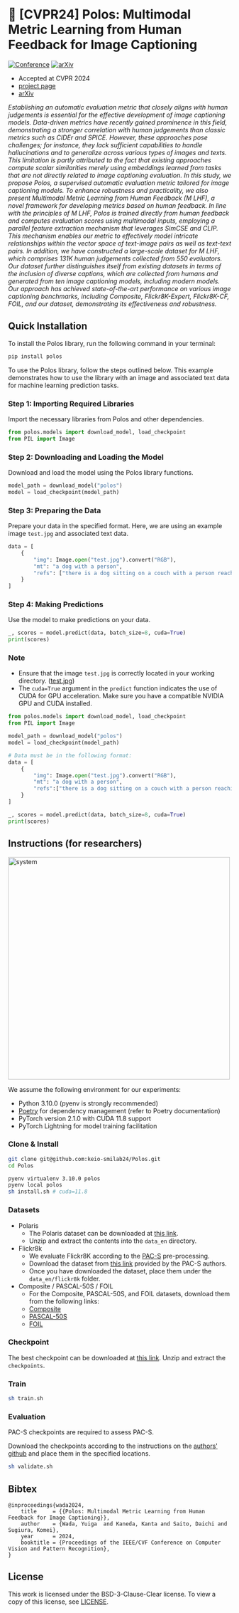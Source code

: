# 🌟 [CVPR24] Polos: Multimodal Metric Learning from Human Feedback for Image Captioning
[![Conference](https://img.shields.io/badge/CVPR-2024-bbeaff.svg)](https://arxiv.org/abs/2402.18091)
[![arXiv](https://img.shields.io/badge/arXiv-2402.18091-b31b1b.svg)](https://arxiv.org/abs/2402.18091)

- Accepted at CVPR 2024
- [project page](https://yuiga.dev/polos)
- [arXiv](https://arxiv.org/abs/2402.18091)

*Establishing an automatic evaluation metric that closely aligns with human judgements is essential for the effective development of image captioning models. Data-driven metrics have recently gained prominence in this field, demonstrating a stronger correlation with human judgements than classic metrics such as CIDEr and SPICE. However, these approaches pose challenges; for instance, they lack sufficient capabilities to handle hallucinations and to generalize across various types of images and texts. This limitation is partly attributed to the fact that existing approaches compute scalar similarities merely using embeddings learned from tasks that are not directly related to image captioning evaluation. In this study, we propose Polos, a supervised automatic evaluation metric tailored for image captioning models. To enhance robustness and practicality, we also present Multimodal Metric Learning from Human Feedback (M
LHF), a novel framework for developing metrics based on human feedback. In line with the principles of M
LHF, Polos is trained directly from human feedback and computes evaluation scores using multimodal inputs, employing a parallel feature extraction mechanism that leverages SimCSE and CLIP. This mechanism enables our metric to effectively model intricate relationships within the vector space of text-image pairs as well as text-text pairs. In addition, we have constructed a large-scale dataset for M
LHF, which comprises 131K human judgements collected from 550 evaluators. Our dataset further distinguishes itself from existing datasets in terms of the inclusion of diverse captions, which are collected from humans and generated from ten image captioning models, including modern models. Our approach has achieved state-of-the-art performance on various image captioning benchmarks, including Composite, Flickr8K-Expert, Flickr8K-CF, FOIL, and our dataset, demonstrating its effectiveness and robustness.*

## Quick Installation

To install the Polos library, run the following command in your terminal:
```bash
pip install polos
```

To use the Polos library, follow the steps outlined below. This example demonstrates how to use the library with an image and associated text data for machine learning prediction tasks.

### Step 1: Importing Required Libraries
Import the necessary libraries from Polos and other dependencies.
```python
from polos.models import download_model, load_checkpoint
from PIL import Image
```

### Step 2: Downloading and Loading the Model
Download and load the model using the Polos library functions.
```python
model_path = download_model("polos")
model = load_checkpoint(model_path)
```

### Step 3: Preparing the Data
Prepare your data in the specified format. Here, we are using an example image `test.jpg` and associated text data.
```python
data = [
    {
        "img": Image.open("test.jpg").convert("RGB"),
        "mt": "a dog with a person",
        "refs": ["there is a dog sitting on a couch with a person reaching out", "a dog laying on a couch with a person", "a dog is laying on a couch with a person"],
    }
]
```

### Step 4: Making Predictions
Use the model to make predictions on your data.
```python
_, scores = model.predict(data, batch_size=8, cuda=True)
print(scores)
```

### Note
- Ensure that the image `test.jpg` is correctly located in your working directory. ([test.jpg](https://upload.wikimedia.org/wikipedia/en/5/5f/Original_Doge_meme.jpg))
- The `cuda=True` argument in the `predict` function indicates the use of CUDA for GPU acceleration. Make sure you have a compatible NVIDIA GPU and CUDA installed.

```python
from polos.models import download_model, load_checkpoint
from PIL import Image

model_path = download_model("polos")
model = load_checkpoint(model_path)

# Data must be in the following format:
data = [
    {
        "img": Image.open("test.jpg").convert("RGB"),
        "mt": "a dog with a person",
        "refs":["there is a dog sitting on a couch with a person reaching out", "a dog laying on a couch with a person", 'a dog is laying on a couch with a person'],
    }
]

_, scores = model.predict(data, batch_size=8, cuda=True)
print(scores)
```

## Instructions (for researchers)

<img height="500" alt="system" src="https://github.com/keio-smilab24/Polos/assets/51681991/30b12191-224a-4293-b424-54a5e1948173">


We assume the following environment for our experiments:

- Python 3.10.0 (pyenv is strongly recommended)
- [Poetry](https://github.com/python-poetry/poetry) for dependency management (refer to Poetry documentation)
- PyTorch version 2.1.0 with CUDA 11.8 support
- PyTorch Lightning for model training facilitation

### Clone & Install

```bash
git clone git@github.com:keio-smilab24/Polos.git
cd Polos
```

```bash
pyenv virtualenv 3.10.0 polos
pyenv local polos
sh install.sh # cuda=11.8
```

### Datasets

- Polaris
  - The Polaris dataset can be downloaded at [this link](https://polos-polaris.s3.ap-northeast-1.amazonaws.com/polaris.zip).
  - Unzip and extract the contents into the `data_en` directory.
- Flickr8k
  - We evaluate Flickr8K according to the [PAC-S](https://github.com/aimagelab/pacscore) pre-processing.
  - Download the dataset from [this link](https://drive.google.com/drive/folders/1oQY8zVCmf0ZGUfsJQ_OnqP2_kw1jGIXp) provided by the PAC-S authors.
  - Once you have downloaded the dataset, place them under the `data_en/flickr8k` folder.
- Composite / PASCAL-50S / FOIL
  - For the Composite, PASCAL-50S, and FOIL datasets, download them from the following links:
  - [Composite](https://imagesdg.wordpress.com/image-to-scene-description-graph/)
  - [PASCAL-50S](https://vrama91.github.io/cider/)
  - [FOIL](https://foilunitn.github.io/)


### Checkpoint

The best checkpoint can be downloaded at [this link](https://polos-polaris.s3.ap-northeast-1.amazonaws.com/reprod.zip). Unzip and extract the `checkpoints`.


### Train

```bash
sh train.sh
```

### Evaluation

PAC-S checkpoints are required to assess PAC-S. 

Download the checkpoints according to the instructions on the [authors' github](https://github.com/aimagelab/pacscore) and place them in the specified locations.

```bash
sh validate.sh
```

## Bibtex

```
@inproceedings{wada2024,
    title     = {{Polos: Multimodal Metric Learning from Human Feedback for Image Captioning}},
    author    = {Wada, Yuiga  and Kaneda, Kanta and Saito, Daichi and Sugiura, Komei},
    year      = 2024,
    booktitle = {Proceedings of the IEEE/CVF Conference on Computer Vision and Pattern Recognition},
}
```

## License

This work is licensed under the BSD-3-Clause-Clear license. To view a copy of this license, see [LICENSE](LICENSE).
